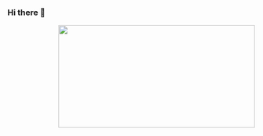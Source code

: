 ### Hi there 👋

<!--
**ifdotcom/ifdotcom** is a ✨ _special_ ✨ repository because its `README.md` (this file) appears on your GitHub profile.

Here are some ideas to get you started:

- 🔭 I’m currently working on ...
- 🌱 I’m currently learning ...
- 👯 I’m looking to collaborate on ...
- 🤔 I’m looking for help with ...
- 💬 Ask me about ...
- 📫 How to reach me: ...
- 😄 Pronouns: ...
- ⚡ Fun fact: ...
-->
<img align="right" width="400" height="210" src="https://github.com/ifdotcom/ifdotcom/blob/main/ilustraci%C3%B3n-if%404x.png">
